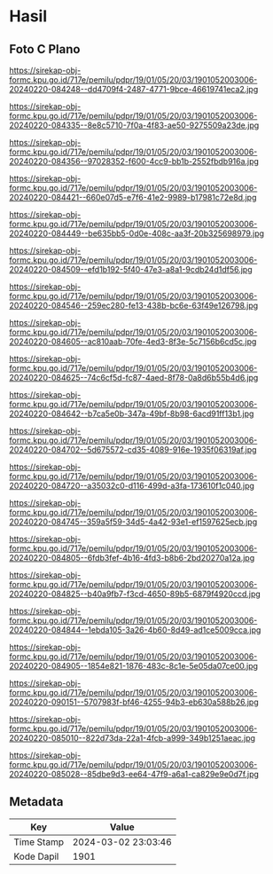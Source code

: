 # Hasil

## Foto C Plano

https://sirekap-obj-formc.kpu.go.id/717e/pemilu/pdpr/19/01/05/20/03/1901052003006-20240220-084248--dd4709f4-2487-4771-9bce-46619741eca2.jpg

https://sirekap-obj-formc.kpu.go.id/717e/pemilu/pdpr/19/01/05/20/03/1901052003006-20240220-084335--8e8c5710-7f0a-4f83-ae50-9275509a23de.jpg

https://sirekap-obj-formc.kpu.go.id/717e/pemilu/pdpr/19/01/05/20/03/1901052003006-20240220-084356--97028352-f600-4cc9-bb1b-2552fbdb916a.jpg

https://sirekap-obj-formc.kpu.go.id/717e/pemilu/pdpr/19/01/05/20/03/1901052003006-20240220-084421--660e07d5-e7f6-41e2-9989-b17981c72e8d.jpg

https://sirekap-obj-formc.kpu.go.id/717e/pemilu/pdpr/19/01/05/20/03/1901052003006-20240220-084449--be635bb5-0d0e-408c-aa3f-20b325698979.jpg

https://sirekap-obj-formc.kpu.go.id/717e/pemilu/pdpr/19/01/05/20/03/1901052003006-20240220-084509--efd1b192-5f40-47e3-a8a1-9cdb24d1df56.jpg

https://sirekap-obj-formc.kpu.go.id/717e/pemilu/pdpr/19/01/05/20/03/1901052003006-20240220-084546--259ec280-fe13-438b-bc6e-63f49e126798.jpg

https://sirekap-obj-formc.kpu.go.id/717e/pemilu/pdpr/19/01/05/20/03/1901052003006-20240220-084605--ac810aab-70fe-4ed3-8f3e-5c7156b6cd5c.jpg

https://sirekap-obj-formc.kpu.go.id/717e/pemilu/pdpr/19/01/05/20/03/1901052003006-20240220-084625--74c6cf5d-fc87-4aed-8f78-0a8d6b55b4d6.jpg

https://sirekap-obj-formc.kpu.go.id/717e/pemilu/pdpr/19/01/05/20/03/1901052003006-20240220-084642--b7ca5e0b-347a-49bf-8b98-6acd91ff13b1.jpg

https://sirekap-obj-formc.kpu.go.id/717e/pemilu/pdpr/19/01/05/20/03/1901052003006-20240220-084702--5d675572-cd35-4089-916e-1935f06319af.jpg

https://sirekap-obj-formc.kpu.go.id/717e/pemilu/pdpr/19/01/05/20/03/1901052003006-20240220-084720--a35032c0-d116-499d-a3fa-173610f1c040.jpg

https://sirekap-obj-formc.kpu.go.id/717e/pemilu/pdpr/19/01/05/20/03/1901052003006-20240220-084745--359a5f59-34d5-4a42-93e1-ef1597625ecb.jpg

https://sirekap-obj-formc.kpu.go.id/717e/pemilu/pdpr/19/01/05/20/03/1901052003006-20240220-084805--6fdb3fef-4b16-4fd3-b8b6-2bd20270a12a.jpg

https://sirekap-obj-formc.kpu.go.id/717e/pemilu/pdpr/19/01/05/20/03/1901052003006-20240220-084825--b40a9fb7-f3cd-4650-89b5-6879f4920ccd.jpg

https://sirekap-obj-formc.kpu.go.id/717e/pemilu/pdpr/19/01/05/20/03/1901052003006-20240220-084844--1ebda105-3a26-4b60-8d49-ad1ce5009cca.jpg

https://sirekap-obj-formc.kpu.go.id/717e/pemilu/pdpr/19/01/05/20/03/1901052003006-20240220-084905--1854e821-1876-483c-8c1e-5e05da07ce00.jpg

https://sirekap-obj-formc.kpu.go.id/717e/pemilu/pdpr/19/01/05/20/03/1901052003006-20240220-090151--5707983f-bf46-4255-94b3-eb630a588b26.jpg

https://sirekap-obj-formc.kpu.go.id/717e/pemilu/pdpr/19/01/05/20/03/1901052003006-20240220-085010--822d73da-22a1-4fcb-a999-349b1251aeac.jpg

https://sirekap-obj-formc.kpu.go.id/717e/pemilu/pdpr/19/01/05/20/03/1901052003006-20240220-085028--85dbe9d3-ee64-47f9-a6a1-ca829e9e0d7f.jpg


## Metadata

| Key        | Value               |
| ---------- | ------------------- |
| Time Stamp | 2024-03-02 23:03:46 |
| Kode Dapil | 1901                |



